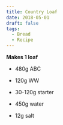 ```yaml
---
title: Country Loaf
date: 2018-05-01
draft: false
tags:
  - Bread
  - Recipe
---
```

**Makes 1 loaf**

*   480g ABC
    
*   120g WW
    
*   30-120g starter
    
*   450g water
    
*   12g salt